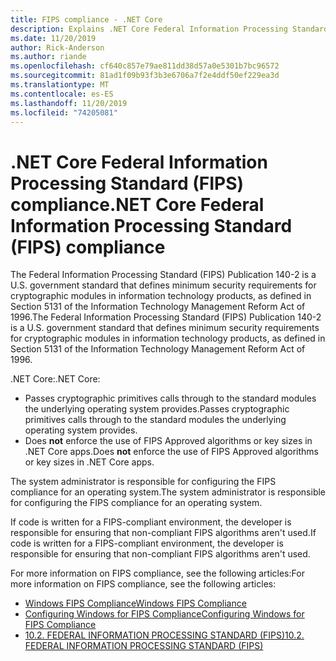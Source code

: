 ```yaml
---
title: FIPS compliance - .NET Core
description: Explains .NET Core Federal Information Processing Standard (FIPS) compliance.
ms.date: 11/20/2019
author: Rick-Anderson
ms.author: riande
ms.openlocfilehash: cf640c857e79ae811dd38d57a0e5301b7bc96572
ms.sourcegitcommit: 81ad1f09b93f3b3e6706a7f2e4ddf50ef229ea3d
ms.translationtype: MT
ms.contentlocale: es-ES
ms.lasthandoff: 11/20/2019
ms.locfileid: "74205081"
---
```

# <a name="net-core-federal-information-processing-standard-fips-compliance"></a><span data-ttu-id="d3db8-103">.NET Core Federal Information Processing Standard (FIPS) compliance</span><span class="sxs-lookup"><span data-stu-id="d3db8-103">.NET Core Federal Information Processing Standard (FIPS) compliance</span></span>

<span data-ttu-id="d3db8-104">The Federal Information Processing Standard (FIPS) Publication 140-2 is a U.S. government standard that defines minimum security requirements for cryptographic modules in information technology products, as defined in Section 5131 of the Information Technology Management Reform Act of 1996.</span><span class="sxs-lookup"><span data-stu-id="d3db8-104">The Federal Information Processing Standard (FIPS) Publication 140-2 is a U.S. government standard that defines minimum security requirements for cryptographic modules in information technology products, as defined in Section 5131 of the Information Technology Management Reform Act of 1996.</span></span>

<span data-ttu-id="d3db8-105">.NET Core:</span><span class="sxs-lookup"><span data-stu-id="d3db8-105">.NET Core:</span></span>

* <span data-ttu-id="d3db8-106">Passes cryptographic primitives calls through to the standard modules the underlying operating system provides.</span><span class="sxs-lookup"><span data-stu-id="d3db8-106">Passes cryptographic primitives calls through to the standard modules the underlying operating system provides.</span></span>
* <span data-ttu-id="d3db8-107">Does **not** enforce the use of FIPS Approved algorithms or key sizes in .NET Core apps.</span><span class="sxs-lookup"><span data-stu-id="d3db8-107">Does **not** enforce the use of FIPS Approved algorithms or key sizes in .NET Core apps.</span></span>

<span data-ttu-id="d3db8-108">The system administrator is responsible for configuring the FIPS compliance for an operating system.</span><span class="sxs-lookup"><span data-stu-id="d3db8-108">The system administrator is responsible for configuring the FIPS compliance for an operating system.</span></span>

<span data-ttu-id="d3db8-109">If code is written for a FIPS-compliant environment, the developer is responsible for ensuring that non-compliant FIPS algorithms aren't used.</span><span class="sxs-lookup"><span data-stu-id="d3db8-109">If code is written for a FIPS-compliant environment, the developer is responsible for ensuring that non-compliant FIPS algorithms aren't used.</span></span>

<span data-ttu-id="d3db8-110">For more information on FIPS compliance, see the following articles:</span><span class="sxs-lookup"><span data-stu-id="d3db8-110">For more information on FIPS compliance, see the following articles:</span></span>

* [<span data-ttu-id="d3db8-111">Windows FIPS Compliance</span><span class="sxs-lookup"><span data-stu-id="d3db8-111">Windows FIPS Compliance</span></span>](/windows/security/threat-protection/fips-140-validation)
* [<span data-ttu-id="d3db8-112">Configuring Windows for FIPS Compliance</span><span class="sxs-lookup"><span data-stu-id="d3db8-112">Configuring Windows for FIPS Compliance</span></span>](/windows/security/threat-protection/security-policy-settings/system-cryptography-use-fips-compliant-algorithms-for-encryption-hashing-and-signing)
* [<span data-ttu-id="d3db8-113">10.2. FEDERAL INFORMATION PROCESSING STANDARD (FIPS)</span><span class="sxs-lookup"><span data-stu-id="d3db8-113">10.2. FEDERAL INFORMATION PROCESSING STANDARD (FIPS)</span></span>](https://access.redhat.com/documentation/red_hat_enterprise_linux/6/html/security_guide/sect-security_guide-federal_standards_and_regulations-federal_information_processing_standard)
